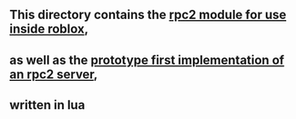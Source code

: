 ## This directory contains the [rpc2 module for use inside roblox](/lua/rpc2.lua),
## as well as the [prototype first implementation of an rpc2 server](/lua/rpc2-server.lua),
## written in lua
